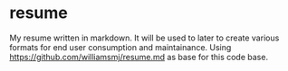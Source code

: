 # resume
My resume written in markdown.  It will be used to later to create various formats for end user consumption and maintainance.
Using https://github.com/williamsmj/resume.md as base for this code base.
